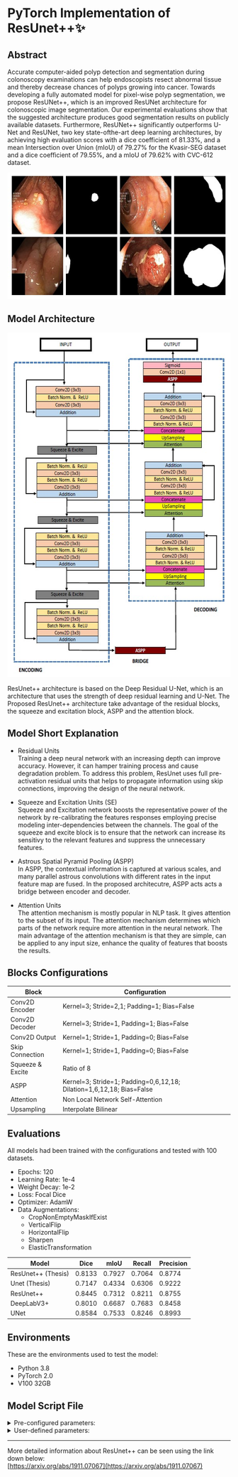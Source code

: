 # PyTorch Implementation of ResUnet++✨

## Abstract
Accurate computer-aided polyp detection and segmentation during colonoscopy examinations can help endoscopists resect abnormal tissue and thereby decrease chances of polyps growing into cancer. Towards developing a fully automated model for pixel-wise polyp segmentation, we propose ResUNet++, which is an improved ResUNet architecture for colonoscopic image segmentation. Our experimental evaluations show that the suggested architecture produces good segmentation results on publicly available datasets. Furthermore, ResUNet++ significantly outperforms U-Net and ResUNet, two key state-ofthe-art deep learning architectures, by achieving high evaluation scores with a dice coefficient of 81.33%, and a mean Intersection over Union (mIoU) of 79.27% for the Kvasir-SEG dataset and a dice coefficient of 79.55%, and a mIoU of 79.62% with CVC-612 dataset.
<p align="center">
  <img width="569" height="285" src="pictures/polyp_image.jpg">
</p>

## Model Architecture
<p align="center">
  <img width="574" height="776" src="pictures/resunetpp_model_structure.jpg">
</p>

ResUnet++ architecture is based on the Deep Residual U-Net, which is an architecture that uses the strength of deep residual learning and U-Net. The Proposed ResUnet++ architecture take advantage of the residual blocks, the squeeze and excitation block, ASPP and the attention block.

## Model Short Explanation
* Residual Units  
Training a deep neural network with an increasing depth can improve accuracy. However, it can hamper training process and cause degradation problem. To address this problem, ResUnet uses full pre-activation residual units that helps to propagate information using skip connections, improving the design of the neural network.

* Squeeze and Excitation Units (SE)  
Squeeze and Excitation network boosts the representative power of the network by re-calibrating the features responses employing precise modeling inter-dependencies between the channels. The goal of the squeeze and excite block is to ensure that the network can increase its sensitivy to the relevant features and suppress the unnecessary features.

* Astrous Spatial Pyramid Pooling (ASPP)  
In ASPP, the contextual information is captured at various scales, and many parallel astrous convolutions with different rates in the input feature map are fused. In the proposed architecutre, ASPP acts acts a bridge between encoder and decoder.

* Attention Units  
The attention mechanism is mostly popular in NLP task. It gives attention to the subset of its input. The attention mechanism determines which parts of the network require more attention in the neural network. The main advantage of the attention mechanism is that they are simple, can be applied to any input size, enhance the quality of features that boosts the results.

## Blocks Configurations 
| Block | Configuration |
| ------ | ------ |
| Conv2D Encoder | Kernel=3; Stride=2,1; Padding=1; Bias=False |
| Conv2D Decoder | Kernel=3; Stride=1, Padding=1; Bias=False |
| Conv2D Output | Kernel=1; Stride=1, Padding=0; Bias=False |
| Skip Connection | Kernel=1; Stride=1, Padding=0; Bias=False |
| Squeeze & Excite | Ratio of 8 |
| ASPP | Kernel=3; Stride=1; Padding=0,6,12,18; Dilation=1,6,12,18; Bias=False |
| Attention | Non Local Network Self-Attention |
| Upsampling | Interpolate Bilinear |

## Evaluations
All models had been trained with the configurations and tested with 100 datasets.
* Epochs: 120
* Learning Rate: 1e-4
* Weight Decay: 1e-2
* Loss: Focal Dice
* Optimizer: AdamW
* Data Augmentations:
    * CropNonEmptyMaskIfExist
    * VerticalFlip
    * HorizontalFlip
    * Sharpen
    * ElasticTransformation
      
| Model | Dice | mIoU | Recall | Precision
| ----- | ---- | ---- | ------ | -------- |
| ResUnet++ (Thesis) | 0.8133 | 0.7927 | 0.7064 | 0.8774 |
| Unet (Thesis) | 0.7147 | 0.4334 | 0.6306 | 0.9222 |
| ResUnet++  | 0.8445 | 0.7312 | 0.8211 | 0.8755 |
| DeepLabV3+ | 0.8010 | 0.6687 | 0.7683 | 0.8458 |
| UNet | 0.8584 | 0.7533 | 0.8246 | 0.8993 |

## Environments
These are the environments used to test the model:
* Python 3.8
* PyTorch 2.0
* V100 32GB

## Model Script File
<details>
  <summary>Pre-configured parameters:</summary>  
  
  | Name | Parameters |
  | ---- | -------- |
  | In Channels | 3 |
  | Encoders Out Channels | 16,32,64,128 |
  | Class Channels | 29 |
  | Squeeze Exitation Ratio | 8 |
  | Attention Ratio | 8 |
  | Dilation Rates | 1,6,12,18 |
  | Bias | False |

  To use default parameters:  
  Change the number of class channels to your specific task!
  ```
  model = ResUnetPP(class_channel=29)
  ```

  - [x] [resunet++(default)](model/resunet++.py)
</details>

<details>
  <summary>User-defined parameters:</summary>

  To use user-defined parameters, you need to insert information from the list below:
  * In Channels
  * Encoders Out Channels
  * Class Channels
  * Squeeze Exitation Ratio
  * Attention Ratio
  * Dilation Rates
  * Bias
  ```
  model = ResUnetPP(in_channels: int, encoder_out_channels: List[int], class_channels: int, se_ratio: int, attention_ratio: int, dilation: List[int], bias: bool)
  ```
  - [x] [resunet++(user)](model/resunet++_user.py)
</details>

---
More detailed information about ResUnet++ can be seen using the link down below:  
[https://arxiv.org/abs/1911.07067](https://arxiv.org/abs/1911.07067)
